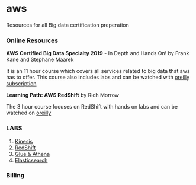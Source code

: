 # aws
Resources for all Big data certification preperation

### Online Resources
**AWS Certified Big Data Specialty 2019** - In Depth and Hands On! by Frank Kane and Stephane Maarek

It is an 11 hour course which covers all services related to big data that aws has to offer. This course also includes labs and can be watched with [oreilly subscription ](http://shop.oreilly.com/)

**Learning Path: AWS RedShift** by Rich Morrow

The 3 hour course focuses on RedShift with hands on labs and can be watched on [oreilly](http://shop.oreilly.com/)

### LABS
1. [Kinesis](https://github.com/msheikh24/aws/tree/master/Kinesis)
2. [RedShift](https://github.com/msheikh24/aws/tree/master/RedShift)
3. [Glue & Athena](https://github.com/msheikh24/aws/tree/master/Glue-Athena)
4. [Elasticsearch](https://github.com/msheikh24/aws/tree/master/Elasticsearch)

### Billing
